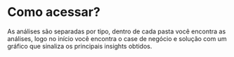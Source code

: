 # Como acessar?
As análises são separadas por tipo, dentro de cada pasta você encontra as análises, logo no início você encontra o case de negócio e solução com um gráfico que sinaliza os principais insights obtidos.
